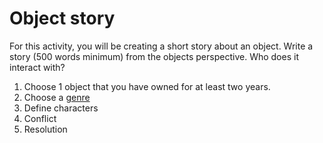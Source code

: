 # Object story

For this activity, you will be creating a short story about an object. Write a story (500 words minimum) from the objects perspective. Who does it interact with?

1. Choose 1 object that you have owned for at least two years.
2. Choose a [genre](https://en.wikipedia.org/wiki/List_of_genres)
3. Define characters
4. Conflict
5. Resolution


